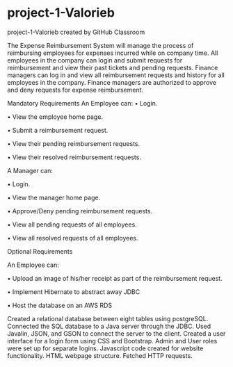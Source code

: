 # project-1-Valorieb
project-1-Valorieb created by GitHub Classroom

The Expense Reimbursement System will manage the process of reimbursing employees for expenses incurred while on company time. 
All employees in the company can login and submit requests for reimbursement and view their past tickets and pending requests. 
Finance managers can log in and view all reimbursement requests and history for all employees in the company. 
Finance managers are authorized to approve and deny requests for expense reimbursement. 

Mandatory Requirements An Employee can:
• Login. 

• View the employee home page. 

• Submit a reimbursement request. 

• View their pending reimbursement requests. 

• View their resolved reimbursement requests. 

A Manager can: 

• Login. 

• View the manager home page. 

• Approve/Deny pending reimbursement requests. 

• View all pending requests of all employees. 

• View all resolved requests of all employees. 

Optional Requirements 

An Employee can: 

• Upload an image of his/her receipt as part of the reimbursement request. 

• Implement Hibernate to abstract away JDBC 

• Host the database on an AWS RDS


Created a relational database between eight tables using postgreSQL.
Connected the SQL database to a Java server through the JDBC.
Used Javalin, JSON, and GSON to connect the server to the client.
Created a user interface for a login form using CSS and Bootstrap.
Admin and User roles were set up for separate logins.
Javascript code created for website functionality.
HTML webpage structure.
Fetched HTTP requests.
